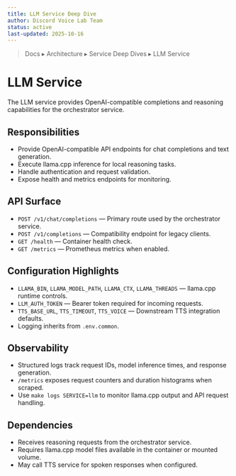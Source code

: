 ```yaml
---
title: LLM Service Deep Dive
author: Discord Voice Lab Team
status: active
last-updated: 2025-10-16
---
```


<!-- markdownlint-disable-next-line MD041 -->
> Docs ▸ Architecture ▸ Service Deep Dives ▸ LLM Service

# LLM Service

The LLM service provides OpenAI-compatible completions and reasoning capabilities for the orchestrator service.

## Responsibilities

- Provide OpenAI-compatible API endpoints for chat completions and text generation.
- Execute llama.cpp inference for local reasoning tasks.
- Handle authentication and request validation.
- Expose health and metrics endpoints for monitoring.

## API Surface

- `POST /v1/chat/completions` — Primary route used by the orchestrator service.
- `POST /v1/completions` — Compatibility endpoint for legacy clients.
- `GET /health` — Container health check.
- `GET /metrics` — Prometheus metrics when enabled.

## Configuration Highlights

- `LLAMA_BIN`, `LLAMA_MODEL_PATH`, `LLAMA_CTX`, `LLAMA_THREADS` — llama.cpp runtime controls.
- `LLM_AUTH_TOKEN` — Bearer token required for incoming requests.
- `TTS_BASE_URL`, `TTS_TIMEOUT`, `TTS_VOICE` — Downstream TTS integration defaults.
- Logging inherits from `.env.common`.

## Observability

- Structured logs track request IDs, model inference times, and response generation.
- `/metrics` exposes request counters and duration histograms when scraped.
- Use `make logs SERVICE=llm` to monitor llama.cpp output and API request handling.

## Dependencies

- Receives reasoning requests from the orchestrator service.
- Requires llama.cpp model files available in the container or mounted volume.
- May call TTS service for spoken responses when configured.
